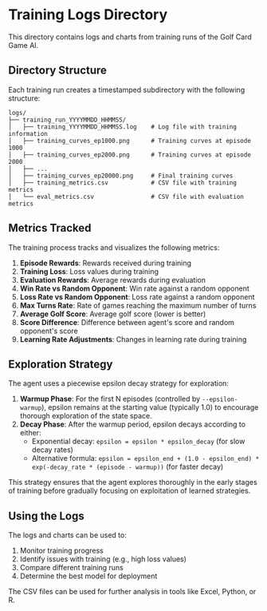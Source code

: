 # Training Logs Directory

This directory contains logs and charts from training runs of the Golf Card Game AI.

## Directory Structure

Each training run creates a timestamped subdirectory with the following structure:

```
logs/
├── training_run_YYYYMMDD_HHMMSS/
│   ├── training_YYYYMMDD_HHMMSS.log    # Log file with training information
│   ├── training_curves_ep1000.png      # Training curves at episode 1000
│   ├── training_curves_ep2000.png      # Training curves at episode 2000
│   ├── ...
│   ├── training_curves_ep20000.png     # Final training curves
│   ├── training_metrics.csv            # CSV file with training metrics
│   └── eval_metrics.csv                # CSV file with evaluation metrics
```

## Metrics Tracked

The training process tracks and visualizes the following metrics:

1. **Episode Rewards**: Rewards received during training
2. **Training Loss**: Loss values during training
3. **Evaluation Rewards**: Average rewards during evaluation
4. **Win Rate vs Random Opponent**: Win rate against a random opponent
5. **Loss Rate vs Random Opponent**: Loss rate against a random opponent
6. **Max Turns Rate**: Rate of games reaching the maximum number of turns
7. **Average Golf Score**: Average golf score (lower is better)
8. **Score Difference**: Difference between agent's score and random opponent's score
9. **Learning Rate Adjustments**: Changes in learning rate during training

## Exploration Strategy

The agent uses a piecewise epsilon decay strategy for exploration:

1. **Warmup Phase**: For the first N episodes (controlled by `--epsilon-warmup`), epsilon remains at the starting value (typically 1.0) to encourage thorough exploration of the state space.
2. **Decay Phase**: After the warmup period, epsilon decays according to either:
   - Exponential decay: `epsilon = epsilon * epsilon_decay` (for slow decay rates)
   - Alternative formula: `epsilon = epsilon_end + (1.0 - epsilon_end) * exp(-decay_rate * (episode - warmup))` (for faster decay)

This strategy ensures that the agent explores thoroughly in the early stages of training before gradually focusing on exploitation of learned strategies.

## Using the Logs

The logs and charts can be used to:

1. Monitor training progress
2. Identify issues with training (e.g., high loss values)
3. Compare different training runs
4. Determine the best model for deployment

The CSV files can be used for further analysis in tools like Excel, Python, or R.
